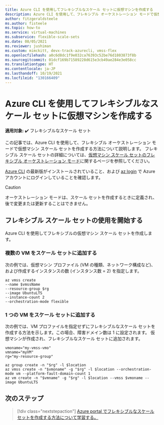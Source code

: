 ```yaml
---
title: Azure CLI を使用してフレキシブルなスケール セットに仮想マシンを作成する
description: Azure CLI を使用して、フレキシブル オーケストレーション モードで仮想マシン スケール セットを作成する方法について説明します。
author: fitzgeraldsteele
ms.author: fisteele
ms.topic: how-to
ms.service: virtual-machines
ms.subservice: flexible-scale-sets
ms.date: 08/05/2021
ms.reviewer: jushiman
ms.custom: mimckitt, devx-track-azurecli, vmss-flex
ms.openlocfilehash: a0c6d8dc1f9e032ca76393c52be76d1803873f8b
ms.sourcegitcommit: 01dcf169b71589228d615e3cb49ae284e3e058cc
ms.translationtype: HT
ms.contentlocale: ja-JP
ms.lasthandoff: 10/19/2021
ms.locfileid: "130166409"
---
```

# <a name="create-virtual-machines-in-a-flexible-scale-set-using-azure-cli"></a>Azure CLI を使用してフレキシブルなスケール セットに仮想マシンを作成する

**適用対象:** :heavy_check_mark: フレキシブルなスケール セット


この記事では、Azure CLI を使用して、フレキシブル オーケストレーション モードで仮想マシン スケール セットを作成する方法について説明します。 フレキシブル スケール セットの詳細については、[仮想マシン スケール セットのフレキシブル オーケストレーション モード](flexible-virtual-machine-scale-sets.md)に関するページを参照してください。 

[Azure CLI](/cli/azure/install-az-cli2) の最新版がインストールされていること、および [az login](/cli/azure/reference-index) で Azure アカウントにログインしていることを確認します。


> [!CAUTION]
> オーケストレーション モードは、スケール セットを作成するときに定義され、後で変更または更新することはできません。


## <a name="get-started-with-flexible-scale-sets"></a>フレキシブル スケール セットの使用を開始する

Azure CLI を使用してフレキシブルの仮想マシン スケール セットを作成します。

### <a name="add-multiple-vms-to-a-scale-set"></a>複数の VM をスケール セットに追加する

次の例では、仮想マシン プロファイル (VM の種類、ネットワーク構成など)、および作成するインスタンスの数 (インスタンス数 = 2) を指定します。  

```azurecli-interactive
az vmss create
--name $vmssName
--resource-group $rg
--image UbuntuLTS
--instance-count 2
--orchestration-mode flexible
```

### <a name="add-a-single-vm-to-a-scale-set"></a>1 つの VM をスケール セットに追加する

次の例では、VM プロファイルを指定せずにフレキシブルなスケール セットを作成する方法を示します。この場合、障害ドメイン数は 1 に設定されます。 仮想マシンが作成され、フレキシブルなスケール セットに追加されます。

```azurecli-interactive
vmoname="my-vmss-vmo"
vmname="myVM"
rg="my-resource-group"

az group create -n "$rg" -l $location
az vmss create -n "$vmoname" -g "$rg" -l $location --orchestration-mode vm --platform-fault-domain-count 1
az vm create -n "$vmname" -g "$rg" -l $location --vmss $vmoname --image UbuntuLTS
``` 


## <a name="next-steps"></a>次のステップ
> [!div class="nextstepaction"]
> [Azure portal でフレキシブルなスケール セットを作成する方法について学習する。](flexible-virtual-machine-scale-sets-portal.md)